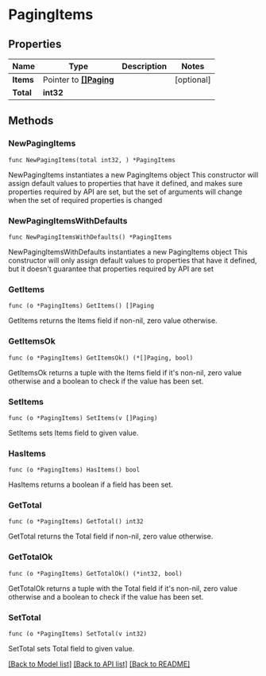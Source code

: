 # PagingItems

## Properties

Name | Type | Description | Notes
------------ | ------------- | ------------- | -------------
**Items** | Pointer to [**[]Paging**](Paging.md) |  | [optional]
**Total** | **int32** |  |

## Methods

### NewPagingItems

`func NewPagingItems(total int32, ) *PagingItems`

NewPagingItems instantiates a new PagingItems object
This constructor will assign default values to properties that have it defined,
and makes sure properties required by API are set, but the set of arguments
will change when the set of required properties is changed

### NewPagingItemsWithDefaults

`func NewPagingItemsWithDefaults() *PagingItems`

NewPagingItemsWithDefaults instantiates a new PagingItems object
This constructor will only assign default values to properties that have it defined,
but it doesn't guarantee that properties required by API are set

### GetItems

`func (o *PagingItems) GetItems() []Paging`

GetItems returns the Items field if non-nil, zero value otherwise.

### GetItemsOk

`func (o *PagingItems) GetItemsOk() (*[]Paging, bool)`

GetItemsOk returns a tuple with the Items field if it's non-nil, zero value otherwise
and a boolean to check if the value has been set.

### SetItems

`func (o *PagingItems) SetItems(v []Paging)`

SetItems sets Items field to given value.

### HasItems

`func (o *PagingItems) HasItems() bool`

HasItems returns a boolean if a field has been set.

### GetTotal

`func (o *PagingItems) GetTotal() int32`

GetTotal returns the Total field if non-nil, zero value otherwise.

### GetTotalOk

`func (o *PagingItems) GetTotalOk() (*int32, bool)`

GetTotalOk returns a tuple with the Total field if it's non-nil, zero value otherwise
and a boolean to check if the value has been set.

### SetTotal

`func (o *PagingItems) SetTotal(v int32)`

SetTotal sets Total field to given value.

[[Back to Model list]](../README.md#documentation-for-models) [[Back to API list]](../README.md#documentation-for-api-endpoints) [[Back to README]](../README.md)
